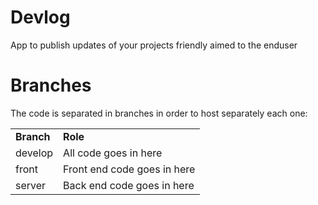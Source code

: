 # Devlog
App to publish updates of your projects friendly aimed to the enduser

# Branches
The code is separated in branches in order to host separately each one:

<table>
  <tr>
    <td><b>Branch</b></td>
    <td><b>Role</b></td>
  </tr>
  <tr>
    <td>develop</td>
    <td>All code goes in here</td>
  </tr>
  <tr>
    <td>front</td>
    <td>Front end code goes in here</td>
  </tr>
  <tr>
    <td>server</td>
    <td>Back end code goes in here</td>
  </tr>
</table>

